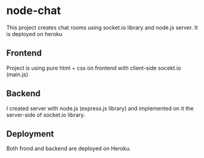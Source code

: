 # node-chat

This project creates chat rooms using socket.io library and node.js server. It is deployed on heroku

## Frontend
Project is using pure html + css on frontend with client-side socekt.io (main.js)

## Backend
I created server with node.js (express.js library) and implemented on it the server-side of socket.io library. 

## Deployment
Both frond and backend are deployed on Heroku.

